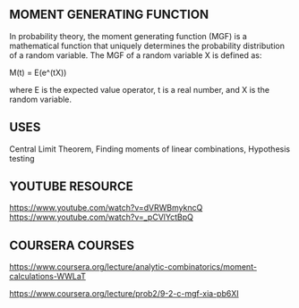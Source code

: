 ## MOMENT GENERATING FUNCTION

In probability theory, the moment generating function (MGF) is a mathematical function that uniquely determines the probability distribution of a random variable. The MGF of a random variable X is defined as:

M(t) = E(e^(tX))

where E is the expected value operator, t is a real number, and X is the random variable.

## USES
Central Limit Theorem,
Finding moments of linear combinations,
Hypothesis testing

## YOUTUBE RESOURCE
https://www.youtube.com/watch?v=dVRWBmykncQ
https://www.youtube.com/watch?v=_pCVlYctBpQ

## COURSERA COURSES
https://www.coursera.org/lecture/analytic-combinatorics/moment-calculations-WWLaT

https://www.coursera.org/lecture/prob2/9-2-c-mgf-xia-pb6XI


